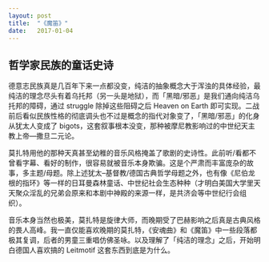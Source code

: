 ```yaml
---
layout: post
title:  "《魔笛》"
date:   2017-01-04 
---
```


## 哲学家民族的童话史诗

德意志民族真是几百年下来一点都没变，纯洁的抽象概念大于浑浊的具体经验，最纯洁的理念尽头有着乌托邦（另一头是地狱），而「黑暗/邪恶」是我们通向纯洁乌托邦的障碍，通过 struggle 除掉这些阻碍之后 Heaven on Earth 即可实现。二战前后看似民族性格的彻底调头也不过是概念的指代对象变了，「黑暗/邪恶」的化身从犹太人变成了 bigots，这套叙事根本没变，那种被摩尼教影响过的中世纪天主教上帝—撒旦二元论。

莫扎特用他的那种天真甚至幼稚的音乐风格掩盖了歌剧的史诗性。此前听/看都不曾看字幕、看好的制作，很容易就被音乐本身欺骗。这是个严肃而丰富庞杂的故事，多主题/母题。除上述犹太–基督教/德国古典哲学母题之外，也有像《尼伯龙根的指环》等一样的日耳曼森林童话、中世纪社会生态种种（才明白美国大学里天天聚众淫乱的兄弟会原来和本剧中神殿的来源一样，是共济会等中世纪行会组织）。

音乐本身当然也极美，莫扎特是旋律大师，而晚期受了巴赫影响之后真是古典风格的畏人高峰。我一直仅能喜欢晚期的莫扎特，《安魂曲》和《魔笛》中一些段落都极其复调，后者的男童三重唱仿佛圣咏。以及理解了「纯洁的理念」之后，开始明白德国人喜欢搞的 Leitmotif 这套东西到底是为什么。